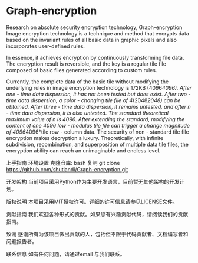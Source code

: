 # Graph-encryption
Research on absolute security encryption technology,
Graph-encryption 
Image encryption technology is a technique and method that encrypts data based on the invariant rules of all basic data in graphic pixels and also incorporates user-defined rules. 
 
In essence, it achieves encryption by continuously transforming file data. The encryption result is reversible, and the key is a regular tile file composed of basic files generated according to custom rules. 
 
Currently, the complete data of the basic tile without modifying the underlying rules in image encryption technology is 172KB (4096*4096). After one - time data dispersion, it has not been tested but does exist. After two - time data dispersion, a color - changing tile file of 4*(2048*2048) can be obtained. After three - time data dispersion, it remains untested, and after n - time data dispersion, it is also untested. The standard theoretical maximum value of n is 4096. After extending the standard, modifying the content of one 4096 low - modulus tile file can trigger a change magnitude of 4096*4096*tile row - column data. The security of non - standard tile file encryption makes decryption a luxury. Theoretically, with infinite subdivision, recombination, and superposition of multiple data tile files, the encryption ability can reach an unimaginable and endless level. 

上手指南
环境设置
克隆仓库:
bash
复制
git clone https://github.com/shutiandi/Graph-encryption.git
 
开发架构
当前项目采用Python作为主要开发语言，目前暂无其他架构的开发计划。

版权说明
本项目采用MIT授权许可。详细的许可信息请参见LICENSE文件。

贡献指南
我们欢迎各种形式的贡献。如果您有兴趣贡献代码，请阅读我们的贡献指南。

致谢
感谢所有为该项目做出贡献的人，包括但不限于代码贡献者、文档编写者和问题报告者。

联系信息
如有任何问题，请通过email 与我们联系。
